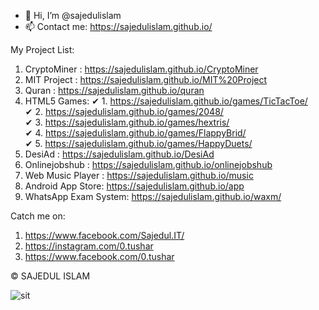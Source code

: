 - 👋 Hi, I’m @sajedulislam
- 📫 Contact me: https://sajedulislam.github.io/

My Project List:
1. CryptoMiner : https://sajedulislam.github.io/CryptoMiner
2. MIT Project : https://sajedulislam.github.io/MIT%20Project
3. Quran : https://sajedulislam.github.io/quran
4. HTML5 Games: ✔ 1. https://sajedulislam.github.io/games/TicTacToe/
</br> ✔ 2. https://sajedulislam.github.io/games/2048/
</br> ✔ 3. https://sajedulislam.github.io/games/hextris/
</br> ✔ 4. https://sajedulislam.github.io/games/FlappyBrid/
</br> ✔ 5. https://sajedulislam.github.io/games/HappyDuets/
6. DesiAd : https://sajedulislam.github.io/DesiAd
7. Onlinejobshub : https://sajedulislam.github.io/onlinejobshub
8. Web Music Player : https://sajedulislam.github.io/music
9. Android App Store: https://sajedulislam.github.io/app
10. WhatsApp Exam System: https://sajedulislam.github.io/waxm/

Catch me on:
1.  https://www.facebook.com/Sajedul.IT/
2.  https://instagram.com/0.tushar
3.  https://www.facebook.com/0.tushar

© SAJEDUL ISLAM

![sit](https://user-images.githubusercontent.com/10971958/153853499-f435e406-a48e-43e5-9c9d-1c09bae090ac.png)
